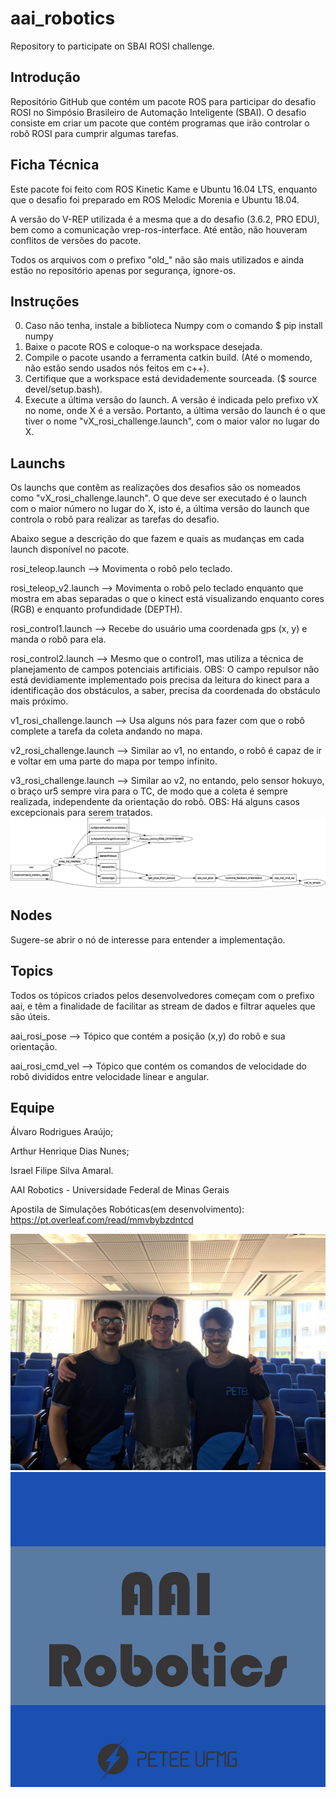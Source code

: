 # aai_robotics
Repository to participate on SBAI ROSI challenge.

## Introdução ##
Repositório GitHub que contém um pacote ROS para participar do desafio ROSI no Simpósio Brasileiro de Automação Inteligente (SBAI). O desafio consiste em criar um pacote que contém programas que irão controlar o robô ROSI para cumprir algumas tarefas. 

## Ficha Técnica ## 
Este pacote foi feito com ROS Kinetic Kame e Ubuntu 16.04 LTS, enquanto que o desafio foi preparado em ROS Melodic Morenia e Ubuntu 18.04.

A versão do V-REP utilizada é a mesma que a do desafio (3.6.2, PRO EDU), bem como a comunicação vrep-ros-interface. 
Até então, não houveram conflitos de versões do pacote.

Todos os arquivos com o prefixo "old_" não são mais utilizados e ainda estão no repositório apenas por segurança, ignore-os.

## Instruções ##
0) Caso não tenha, instale a biblioteca Numpy com o comando $ pip install numpy
1) Baixe o pacote ROS e coloque-o na workspace desejada.
2) Compile o pacote usando a ferramenta catkin build. (Até o momendo, não estão sendo usados nós feitos em c++).
3) Certifique que a workspace está devidademente sourceada. ($ source devel/setup.bash).
4) Execute a última versão do launch. A versão é indicada pelo prefixo vX no nome, onde X é a versão. Portanto, a última versão do launch é o que tiver o nome "vX_rosi_challenge.launch", com o maior valor no lugar do X.


## Launchs ##
Os launchs que contêm as realizações dos desafios são os nomeados como "vX_rosi_challenge.launch". O que deve ser executado é o launch com o maior número no lugar do X, isto é, a última versão do launch que controla o robô para realizar as tarefas do desafio.

Abaixo segue a descrição do que fazem e quais as mudanças em cada launch disponível no pacote.

rosi_teleop.launch --> Movimenta o robô pelo teclado.

rosi_teleop_v2.launch --> Movimenta o robô pelo teclado enquanto que mostra em abas separadas o que o kinect está visualizando enquanto cores (RGB) e enquanto profundidade (DEPTH).

rosi_control1.launch --> Recebe do usuário uma coordenada gps (x, y) e manda o robô para ela.

rosi_control2.launch --> Mesmo que o control1, mas utiliza a técnica de planejamento de campos potenciais artificiais. OBS: O campo repulsor não está devidiamente implementado pois precisa da leitura do kinect para a identificação dos obstáculos, a saber, precisa da coordenada do obstáculo mais próximo.

v1_rosi_challenge.launch --> Usa alguns nós para fazer com que o robô complete a tarefa da coleta andando no mapa.

v2_rosi_challenge.launch --> Similar ao v1, no entando, o robô é capaz de ir e voltar em uma parte do mapa por tempo infinito.

v3_rosi_challenge.launch --> Similar ao v2, no entando, pelo sensor hokuyo, o braço ur5 sempre vira para o TC, de modo que a coleta é sempre realizada, independente da orientação do robô. OBS: Há alguns casos excepcionais para serem tratados.
![Relação entre nós e tópcios](images/v3_rqt_graph.png?raw=true "v3_rqt_graph")

## Nodes ##
Sugere-se abrir o nó de interesse para entender a implementação.

## Topics ##
Todos os tópicos criados pelos desenvolvedores começam com o prefixo aai, e têm a finalidade de facilitar as stream de dados e filtrar aqueles que são úteis.

aai_rosi_pose --> Tópico que contém a posição (x,y) do robô e sua orientação.

aai_rosi_cmd_vel --> Tópico que contém os comandos de velocidade do robô divididos entre velocidade linear e angular.

## Equipe ##
Álvaro Rodrigues Araújo;

Arthur Henrique Dias Nunes;

Israel Filipe Silva Amaral.

AAI Robotics - Universidade Federal de Minas Gerais

Apostila de Simulações Robóticas(em desenvolvimento): https://pt.overleaf.com/read/mmvbybzdntcd

![Equipe](images/equipe.jpeg?raw=true "Equipe")
![Logo](images/logo.jpeg?raw=true "Logo")

